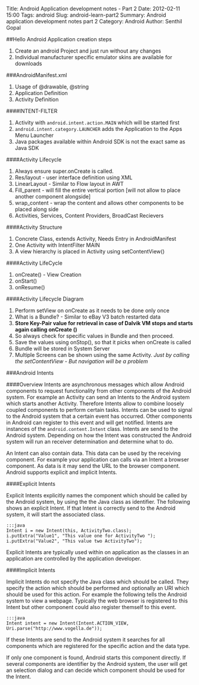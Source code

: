 Title: Android Application development notes - Part 2
Date: 2012-02-11 15:00
Tags: android
Slug: android-learn-part2
Summary: Android application development notes part 2
Category: Android
Author: Senthil Gopal

##Hello Android Application creation steps
1. Create an android Project and just run without any changes
2. Individual manufacturer specific emulator skins are available for downloads

###AndroidManifest.xml
1. Usage of @drawable, @string
2. Application Definition
3. Activity Definition

####INTENT-FILTER

1. Activity with `android.intent.action.MAIN` which will be started first
2. `android.intent.category.LAUNCHER` adds the Application to the Apps Menu Launcher
3. Java packages available within Android SDK is not the exact same as Java SDK

####Activity Lifecycle

1. Always ensure super.onCreate is called.
2. Res/layout - user interface definition using XML
3. LinearLayout - Similar to Flow layout in AWT
4. Fill_parent - will fill the entire vertical portion \[will not allow to place another component alongside\]
5. wrap_content - wrap the content and allows other components to be placed along side
6. Activities, Services, Content Providers, BroadCast Recievers

####Activity Structure

1. Concrete Class, extends Activity, Needs Entry in AndroidManifest
2. One Activity with IntentFilter MAIN
3. A view hierarchy is placed in Activity using setContentView()

####Activity LifeCycle

1. onCreate() - View Creation
2. onStart()
3. onResume()

####Activity Lifecycle Diagram

1. Perform setView on onCreate as it needs to be done only once
2. What is a Bundle? - Similar to eBay V3 batch restarted data
3. __Store Key-Pair value for retrieval in case of Dalvik VM stops and starts again calling onCreate ()__
4. So always check for specific values in Bundle and then proceed.
5. Save the values using onStop(), so that it picks when onCreate is called
6. Bundle will be stored in System Server
7. Multiple Screens can be shown using the same Activity. _Just by calling the setContentView_ - _But navigation will be a problem_

###Android Intents

####Overview
Intents are asynchronous messages which allow Android components to request functionality from other components of the Android system. For example an Activity can send an Intents to the Android system which starts another Activity. Therefore Intents allow to combine loosely coupled components to perform certain tasks. Intents can be used to signal to the Android system that a certain event has occurred. Other components in Android can register to this event and will get notified. Intents are instances of the `android.content.Intent` class. Intents are send to the Android system. Depending on how the Intent was constructed the Android system will run an receiver determination and determine what to do.

   An Intent can also contain data. This data can be used by the receiving component. For example your application can calls via an Intent a browser
component. As data is it may send the URL to the browser component. Android supports explicit and implicit Intents.

####Explicit Intents

Explicit Intents explicitly names the component which should be called by the Android system, by using the the Java class as identifier. The following shows an explicit Intent. If that Intent is correctly send to the Android system, it will start the associated class.

    :::java
    Intent i = new Intent(this, ActivityTwo.class);
    i.putExtra("Value1", "This value one for ActivityTwo ");
    i.putExtra("Value2", "This value two ActivityTwo");


Explicit Intents are typically used within on application as the classes in an application are controlled by the application developer.

####Implicit Intents

Implicit Intents do not specify the Java class which should be called. They specify the action which should be performed and optionally an URI which should be used for this action. For example the following tells the Android system to view a webpage. Typically the web browser is registered to this Intent but other component could also register themself to this event.

    :::java
    Intent intent = new Intent(Intent.ACTION_VIEW, Uri.parse("http://www.vogella.de"));


If these Intents are send to the Android system it searches for all components which are registered for the specific action and the data type.

If only one component is found, Android starts this component directly. If several components are identifier by the Android system, the user will get an selection dialog and can decide which component should be used for the Intent.
